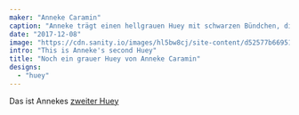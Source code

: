 ```yaml
---
maker: "Anneke Caramin"
caption: "Anneke trägt einen hellgrauen Huey mit schwarzen Bündchen, die auf diesem schwarzem Rock nicht sehr offensichtlich sind."
date: "2017-12-08"
image: "https://cdn.sanity.io/images/hl5bw8cj/site-content/d52577b6695162b240cb298ab4af8d828527a84d-2000x1295.jpg"
intro: "This is Anneke's second Huey"
title: "Noch ein grauer Huey von Anneke Caramin"
designs:
  - "huey"
---
```


Das ist Annekes [zweiter Huey](/en/showcase/anneke-huey/)

